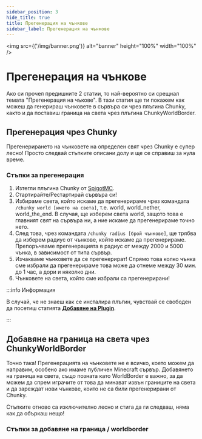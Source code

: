 ```yaml
---
sidebar_position: 3
hide_title: true
title: Прегенерация на чънкове
sidebar_label: Прегенерация на чънкове
---
```


<img src={('/img/banner.png')} alt="banner" height="100%" width="100%" />

<div class="text--center">
<h1>Прегенерация на чънкове</h1>
</div>

Ако си прочел предишните 2 статии, то най-вероятно си срещнал темата "Прегенерация на чъкове". В тази статия ще ти
покажем как можеш да генерираш чънковете в сървъра си чрез плъгина Chunky, както и да поставиш граница на света чрез
плъгина ChunkyWorldBorder.

## Прегенерация чрез Chunky
Прегенерирането на чънковете на определен свят чрез Chunky е супер лесно! Просто следвай стъпките описани долу и ще се
справиш за нула време.

### Стъпки за прегенерация
1. Изтегли плъгина Chunky от [SpigotMC](https://www.spigotmc.org/resources/chunky.81534/).
2. Стартирайте/Рестартирай сървъра си!
3. Избираме света, който искаме да прегенерираме чрез командата ``/chunky world [името на света]``, т.е. world, world_nether, world_the_end. В случая, ще изберем света world, защото това е главният свят на сървъра ни, а ние искаме да прегенерираме точно него.
4. След това, чрез командата ``/chunky radius [брой чънкове]``, ще трябва да изберем радиус от чънкове, който искаме да прегенерираме. Препоръчваме прегенерацията в радиус от между 2000 и 5000 чънка, в зависимост от типа сървър.
5. Изчакваме чънковете да се прегенерират! Спрямо това колко чънка сме избрали да прегенерираме това може да отнеме между 30 мин. до 1 час, а дори и няколко дни.
6. Чънковете на света, който сме избрали са прегенерирани!

:::info Информация

В случай, че не знаеш как се инсталира плъгин, чувствай се свободен да посетиш статията
**[Добавяне на Plugin](docs/minecraft/server-owner-guides/general-settings/add-plugin.md)**.

:::

## Добавяне на граница на света чрез ChunkyWorldBorder
Точно така! Прегенерацията на чънковете не е всичко, което можем да направим, особено ако имаме публичен Minecraft сървър.
Добавянето на граница на света, също позната като WorldBorder е важно, за да можем да спрем играчите от това да минават
извън границите на света и да зареждат нови чънкове, които не са били прегенерирани от Chunky.

Стъпките отново са изключително лесно и стига да ги следваш, няма как да объркаш нещо!

### Стъпки за добавяне на граница / worldborder